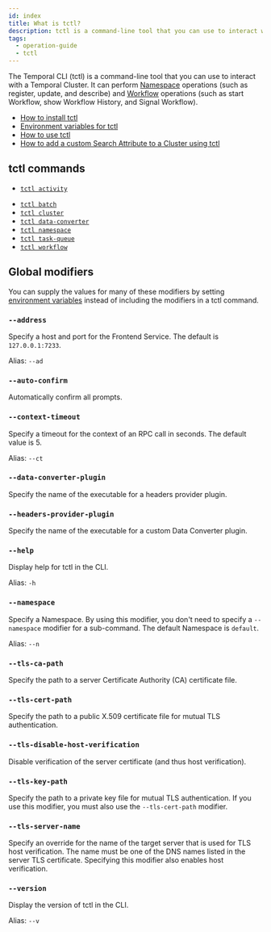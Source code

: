```yaml
---
id: index
title: What is tctl?
description: tctl is a command-line tool that you can use to interact with a Temporal Cluster.
tags:
  - operation-guide
  - tctl
---
```


The Temporal CLI (tctl) is a command-line tool that you can use to interact with a Temporal Cluster.
It can perform [Namespace](/docs/concepts/what-is-a-namespace) operations (such as register, update, and describe) and [Workflow](/docs/concepts/what-is-a-workflow) operations (such as start
Workflow, show Workflow History, and Signal Workflow).

- [How to install tctl](/docs/tctl/how-to-install-tctl)
- [Environment variables for tctl](/docs/tctl/environment-variables)
- [How to use tctl](/docs/tctl/how-to-use-tctl)
- [How to add a custom Search Attribute to a Cluster using tctl](/docs/tctl/how-to-add-a-custom-search-attribute-to-a-cluster-using-tctl)

## tctl commands

- [`tctl activity`](/docs/tctl/activity)

<!-- - [`tctl admin`](/docs/tctl/admin) -->

- [`tctl batch`](/docs/tctl/batch)
- [`tctl cluster`](/docs/tctl/cluster)
- [`tctl data-converter`](/docs/tctl/data-converter)
- [`tctl namespace`](/docs/tctl/namespace)
- [`tctl task-queue`](/docs/tctl/task-queue)
- [`tctl workflow`](/docs/tctl/workflow)

## Global modifiers

You can supply the values for many of these modifiers by setting [environment variables](/docs/tctl/environment-variables) instead of including the modifiers in a tctl command.

### `--address`

Specify a host and port for the Frontend Service.
The default is `127.0.0.1:7233`.

Alias: `--ad`

### `--auto-confirm`

Automatically confirm all prompts.

### `--context-timeout`

Specify a timeout for the context of an RPC call in seconds.
The default value is 5.

Alias: `--ct`

### `--data-converter-plugin`

Specify the name of the executable for a headers provider plugin.

### `--headers-provider-plugin`

Specify the name of the executable for a custom Data Converter plugin.

### `--help`

Display help for tctl in the CLI.

Alias: `-h`

### `--namespace`

Specify a Namespace.
By using this modifier, you don't need to specify a `--namespace` modifier for a sub-command.
The default Namespace is `default`.

Alias: `--n`

### `--tls-ca-path`

Specify the path to a server Certificate Authority (CA) certificate file.

### `--tls-cert-path`

Specify the path to a public X.509 certificate file for mutual TLS authentication.

### `--tls-disable-host-verification`

Disable verification of the server certificate (and thus host verification).

### `--tls-key-path`

Specify the path to a private key file for mutual TLS authentication.
If you use this modifier, you must also use the `--tls-cert-path` modifier.

### `--tls-server-name`

Specify an override for the name of the target server that is used for TLS host verification.
The name must be one of the DNS names listed in the server TLS certificate.
Specifying this modifier also enables host verification.

### `--version`

Display the version of tctl in the CLI.

Alias: `--v`
